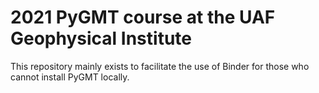 # 2021 PyGMT course at the UAF Geophysical Institute

This repository mainly exists to facilitate the use of Binder for those who
cannot install PyGMT locally.
